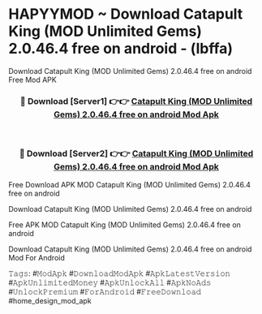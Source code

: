 # HAPYYMOD ~ Download Catapult King (MOD Unlimited Gems) 2.0.46.4 free on android - (lbffa)
Download Catapult King (MOD Unlimited Gems) 2.0.46.4 free on android Free Mod APK

<div align="center">
<h3>🔴 Download [Server1] 👉👉 <a href="https://apk-comot.site?title=Catapult_King_(MOD_Unlimited_Gems)_2.0.46.4_free_on_android">Catapult King (MOD Unlimited Gems) 2.0.46.4 free on android Mod Apk</a></h3><br>

<h3>🔴 Download [Server2] 👉👉 <a href="https://apk-comot.site?title=Catapult_King_(MOD_Unlimited_Gems)_2.0.46.4_free_on_android">Catapult King (MOD Unlimited Gems) 2.0.46.4 free on android Mod Apk</a></h3>
</div>


Free Download APK MOD Catapult King (MOD Unlimited Gems) 2.0.46.4 free on android

Download Catapult King (MOD Unlimited Gems) 2.0.46.4 free on android 

Free APK MOD Catapult King (MOD Unlimited Gems) 2.0.46.4 free on android 

Download Catapult King (MOD Unlimited Gems) 2.0.46.4 free on android Mod For Android

𝚃𝚊𝚐𝚜: #𝙼𝚘𝚍𝙰𝚙𝚔 #𝙳𝚘𝚠𝚗𝚕𝚘𝚊𝚍𝙼𝚘𝚍𝙰𝚙𝚔 #𝙰𝚙𝚔𝙻𝚊𝚝𝚎𝚜𝚝𝚅𝚎𝚛𝚜𝚒𝚘𝚗 #𝙰𝚙𝚔𝚄𝚗𝚕𝚒𝚖𝚒𝚝𝚎𝚍𝙼𝚘𝚗𝚎𝚢 #𝙰𝚙𝚔𝚄𝚗𝚕𝚘𝚌𝚔𝙰𝚕𝚕 #𝙰𝚙𝚔𝙽𝚘𝙰𝚍𝚜 #𝚄𝚗𝚕𝚘𝚌𝚔𝙿𝚛𝚎𝚖𝚒𝚞𝚖 #𝙵𝚘𝚛𝙰𝚗𝚍𝚛𝚘𝚒𝚍 #𝙵𝚛𝚎𝚎𝙳𝚘𝚠𝚗𝚕𝚘𝚊𝚍 #home_design_mod_apk